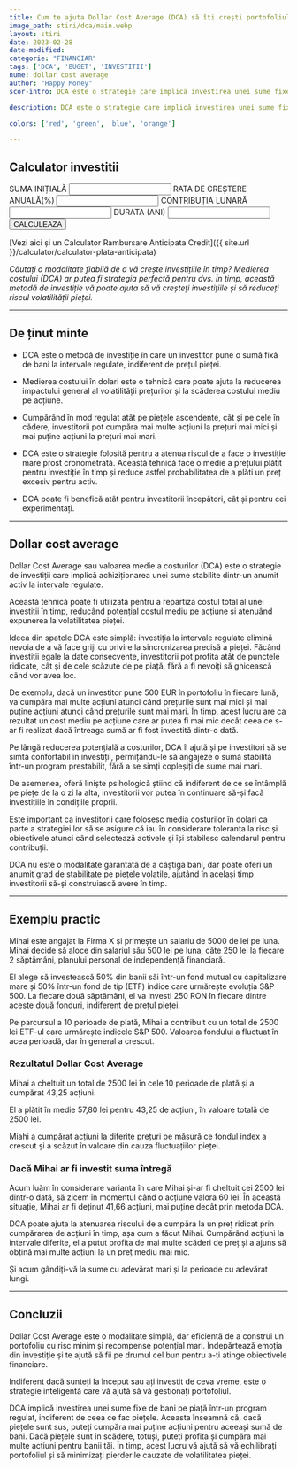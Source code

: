 ```yaml
---
title: Cum te ajuta Dollar Cost Average (DCA) să îți crești portofoliul 
image_path: stiri/dca/main.webp
layout: stiri
date: 2023-02-28
date-modified: 
categorie: "FINANCIAR"
tags: ['DCA', 'BUGET', 'INVESTITII']
nume: dollar cost average
author: "Happy Money"
scor-intro: DCA este o strategie care implică investirea unei sume fixe de bani într-un activ sau într-un grup de active la intervale regulate, indiferent de condițiile actuale de piață.

description: DCA este o strategie care implică investirea unei sume fixe de bani într-un activ sau într-un grup de active la intervale regulate, indiferent de condițiile actuale de piață.

colors: ['red', 'green', 'blue', 'orange']

---
```


<div class="rowinv">
<div class="formDiv panel">
<h2>Calculator investitii</h2>
<form class="forminv">
  <label for="startingBal">SUMA INIȚIALĂ</label>
  <input type="number" class="form-control" id="startingBal"/>
  <label for="expectedReturn"> RATA DE CREȘTERE ANUALĂ(%)</label>
  <input type="number" class="form-control" id="expectedReturn"/>
  <label for="monthlyDep">CONTRIBUȚIA LUNARĂ</label>
  <input type="number" class="form-control" id="monthlyDep"/>
  <label for="duration">DURATA (ANI)</label>
  <input type="number" class="form-control" id="duration"/>
	<div class="row">
	<div class="col-12 col-lg-6" style="display: flex; align-content: center; flex-wrap: wrap;">
  <button type="submit" class="btn btn-primary" id="submitinv">CALCULEAZA</button>
	</div>
	<div class="col-12 col-lg-6">
		<label id="finalValue"></label>
	</div>
	</div>
</form>
</div>
</div>

[Vezi aici și un Calculator Rambursare Anticipata Credit]({{ site.url }}/calculator/calculator-plata-anticipata)

_Căutați o modalitate fiabilă de a vă crește investițiile în timp? Medierea costului (DCA) ar putea fi strategia perfectă pentru dvs. În timp, această metodă de investiție vă poate ajuta să vă creșteți investițiile și să reduceți riscul volatilității pieței._

---

## De ținut minte

- DCA este o metodă de investiție în care un investitor pune o sumă fixă de bani la intervale regulate, indiferent de prețul pieței.

- Medierea costului în dolari este o tehnică care poate ajuta la reducerea impactului general al volatilității prețurilor și la scăderea costului mediu pe acțiune.

- Cumpărând în mod regulat atât pe piețele ascendente, cât și pe cele în cădere, investitorii pot cumpăra mai multe acțiuni la prețuri mai mici și mai puține acțiuni la prețuri mai mari.

- DCA este o strategie folosită pentru a atenua riscul de a face o investiție mare prost cronometrată. Această tehnică face o medie a prețului plătit pentru investiție în timp și reduce astfel probabilitatea de a plăti un preț excesiv pentru activ.

- DCA poate fi benefică atât pentru investitorii începători, cât și pentru cei experimentați.

---

## Dollar cost average

<span class="drop-caps">D</span>ollar Cost Average sau valoarea medie a costurilor (DCA) este o strategie de investiții care implică achiziționarea unei sume stabilite dintr-un anumit activ la intervale regulate. 

Această tehnică poate fi utilizată pentru a repartiza costul total al unei investiții în timp, reducând potențial costul mediu pe acțiune și atenuând expunerea la volatilitatea pieței.

Ideea din spatele DCA este simplă: investiția la intervale regulate elimină nevoia de a vă face griji cu privire la sincronizarea precisă a pieței. Făcând investiții egale la date consecvente, investitorii pot profita atât de punctele ridicate, cât și de cele scăzute de pe piață, fără a fi nevoiți să ghicească când vor avea loc. 

De exemplu, dacă un investitor pune 500 EUR în portofoliu în fiecare lună, va cumpăra mai multe acțiuni atunci când prețurile sunt mai mici și mai puține acțiuni atunci când prețurile sunt mai mari. În timp, acest lucru are ca rezultat un cost mediu pe acțiune care ar putea fi mai mic decât ceea ce s-ar fi realizat dacă întreaga sumă ar fi fost investită dintr-o dată.

Pe lângă reducerea potențială a costurilor, DCA îi ajută și pe investitori să se simtă confortabil în investiții, permițându-le să angajeze o sumă stabilită într-un program prestabilit, fără a se simți copleșiți de sume mai mari. 

De asemenea, oferă liniște psihologică știind că indiferent de ce se întâmplă pe piețe de la o zi la alta, investitorii vor putea în continuare să-și facă investițiile în condițiile proprii.

Este important ca investitorii care folosesc media costurilor în dolari ca parte a strategiei lor să se asigure că iau în considerare toleranța la risc și obiectivele atunci când selectează activele și își stabilesc calendarul pentru contribuții. 

DCA nu este o modalitate garantată de a câștiga bani, dar poate oferi un anumit grad de stabilitate pe piețele volatile, ajutând în același timp investitorii să-și construiască avere în timp.


---
## Exemplu practic

Mihai este angajat la Firma X și primește un salariu de 5000 de lei pe luna. Mihai decide să aloce din salariul său 500 lei pe luna, câte 250 lei la fiecare 2 săptămâni, planului personal de independență financiară.

El alege să investească 50% din banii săi într-un fond mutual cu capitalizare mare și 50% într-un fond de tip (ETF) indice care urmărește evoluția S&P 500. La fiecare două săptămâni, el va investi 250 RON în fiecare dintre aceste două fonduri, indiferent de prețul pieței.

Pe parcursul a 10 perioade de plată, Mihai a contribuit cu un total de 2500 lei ETF-ul care urmărește indicele S&P 500. Valoarea fondului a fluctuat în acea perioadă, dar în general a crescut.

### Rezultatul Dollar Cost Average

Mihai a cheltuit un total de 2500 lei în cele 10 perioade de plată și a cumpărat 43,25 acțiuni.

El a plătit în medie 57,80 lei pentru 43,25 de acțiuni, în valoare totală de 2500 lei.

Miahi a cumpărat acțiuni la diferite prețuri pe măsură ce fondul index a crescut și a scăzut în valoare din cauza fluctuațiilor pieței.

### Dacă Mihai ar fi investit suma întregă

Acum luăm în considerare varianta în care Mihai și-ar fi cheltuit cei 2500 lei dintr-o dată, să zicem în momentul când o acțiune valora 60 lei. În această situație, Mihai ar fi deținut 41,66 acțiuni, mai puține decât prin metoda DCA. 

DCA poate ajuta la atenuarea riscului de a cumpăra la un preț ridicat prin cumpărarea de acțiuni în timp, așa cum a făcut Mihai. Cumpărând acțiuni la intervale diferite, el a putut profita de mai multe scăderi de preț și a ajuns să obțină mai multe acțiuni la un preț mediu mai mic.

Și acum gândiți-vă la sume cu adevărat mari și la perioade cu adevărat lungi.

---
## Concluzii

<span class="drop-caps">D</span>ollar Cost Average este o modalitate simplă, dar eficientă de a construi un portofoliu cu risc minim și recompense potențial mari. Îndepărtează emoția din investiție și te ajută să fii pe drumul cel bun pentru a-ți atinge obiectivele financiare. 

Indiferent dacă sunteți la început sau ați investit de ceva vreme, este o strategie inteligentă care vă ajută să vă gestionați portofoliul.

DCA implică investirea unei sume fixe de bani pe piață într-un program regulat, indiferent de ceea ce fac piețele. Aceasta înseamnă că, dacă piețele sunt sus, puteți cumpăra mai puține acțiuni pentru aceeași sumă de bani. Dacă piețele sunt în scădere, totuși, puteți profita și cumpăra mai multe acțiuni pentru banii tăi. În timp, acest lucru vă ajută să vă echilibrați portofoliul și să minimizați pierderile cauzate de volatilitatea pieței.

<script>
// Create event listener on submit button CALCULATOR DE INVESTITII
document.getElementById("submitinv").addEventListener("click", (e) => calculate(e))
// Function to make calculations and build table
function calculate(e) {
  e.preventDefault();
  let labels = [];
  let balances = [];
  // Take form input and assign them to variables 
  const formItems = document.querySelector("form").children;
  let startingBal = parseInt(formItems[1].value);
  const expReturn = parseInt(formItems[3].value)/100;
  const monthlyDep = parseInt(formItems[5].value);
  const duration = parseInt(formItems[7].value);
  const monthlyReturn = expReturn/12;
  if(startingBal === null || startingBal === undefined ||
     expReturn === null || expReturn === undefined ||
     monthlyDep === null || monthlyDep === undefined ||
     duration === null || duration === undefined) {
    return;
  }
  if(monthlyDep < 0) {
    return;
  }
  // Create formatter for USD
  const formatter = new Intl.NumberFormat('ro-RO', {
  style: 'currency',
  currency: 'RON',
  minimumFractionDigits: 2
  })
  // Loop through items to update starting balance and build out table rows
  for(let i = 1; i <= duration*12; i++) {
    startingBal = (startingBal * (1 + monthlyReturn)) + monthlyDep;
    if(i % 12 === 0) {
      const year = i/12;
      balances.push(startingBal.toFixed(2));
      labels.push(`Year ${year}`);
    }
  }
  // Make table and chart appear and have the total presented at the bottom of the screen
  if(document.querySelector("#finalValue")) {
    document.querySelector("#finalValue").innerHTML = `Total după ${duration} ani: ` + formatter.format(startingBal);
  } else {
    const finalValue = document.createElement("h3");
    finalValue.setAttribute("id", "finalValue");
    finalValue.innerHTML = `Total după ${duration} ani: ` + formatter.format(startingBal);
    document.querySelector(".chartDiv").appendChild(finalValue);
  }
  document.getElementById("submitinv").innerHTML = "Re-Calculează"
}
</script>